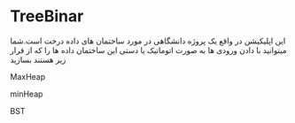 # TreeBinar
این اپلیکیشن در واقع یک پروژه دانشگاهی در مورد ساختمان های داده درخت است.شما میتوانید با دادن ورودی ها به صورت اتوماتیک یا دستی این ساختمان داده ها را که از قرار زیر هستند بسازید

MaxHeap

minHeap

BST
